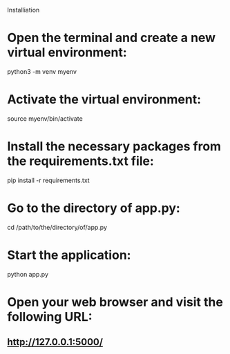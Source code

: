 Installiation
# Open the terminal and create a new virtual environment:
python3 -m venv myenv

# Activate the virtual environment:
source myenv/bin/activate

# Install the necessary packages from the requirements.txt file:
pip install -r requirements.txt

# Go to the directory of app.py:
cd /path/to/the/directory/of/app.py

# Start the application:
python app.py

# Open your web browser and visit the following URL:
## http://127.0.0.1:5000/
